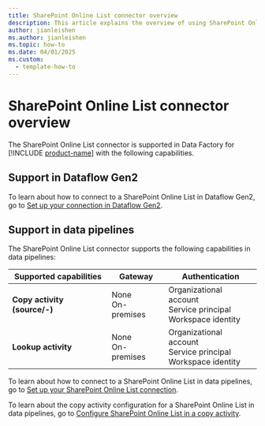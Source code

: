 ```yaml
---
title: SharePoint Online List connector overview
description: This article explains the overview of using SharePoint Online List.
author: jianleishen
ms.author: jianleishen
ms.topic: how-to
ms.date: 04/01/2025
ms.custom:
  - template-how-to
---
```


# SharePoint Online List connector overview

The SharePoint Online List connector is supported in Data Factory for [!INCLUDE [product-name](../includes/product-name.md)] with the following capabilities.

## Support in Dataflow Gen2

To learn about how to connect to a SharePoint Online List in Dataflow Gen2, go to [Set up your connection in Dataflow Gen2](connector-sharepoint-online-list.md#set-up-your-connection-in-dataflow-gen2).

## Support in data pipelines

The SharePoint Online List connector supports the following capabilities in data pipelines:

| Supported capabilities | Gateway | Authentication |
| --- | --- | ---|
| **Copy activity (source/-)** | None <br> On-premises | Organizational account <br> Service principal <br>Workspace identity |
| **Lookup activity** | None <br> On-premises | Organizational account <br> Service principal <br>Workspace identity |

To learn about how to connect to a SharePoint Online List in data pipelines, go to [Set up your SharePoint Online List connection](connector-sharepoint-online-list.md#set-up-your-connection-in-a-data-pipeline).

To learn about the copy activity configuration for a SharePoint Online List in data pipelines, go to [Configure SharePoint Online List in a copy activity](connector-sharepoint-online-list-copy-activity.md).
